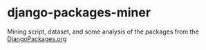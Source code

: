 # django-packages-miner
Mining script, dataset, and some analysis of the packages from the [DjangoPackages.org](https://djangopackages.org/)